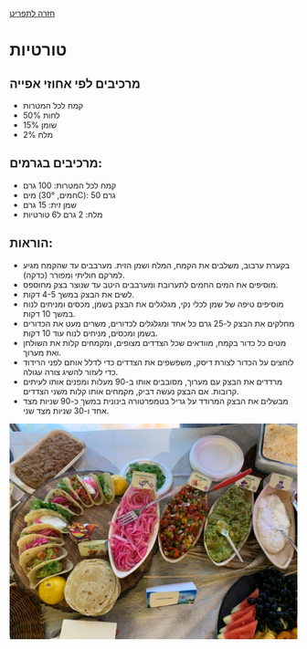 [חזרה לתפריט](../index.MD)

# טורטיות

## מרכיבים לפי אחוזי אפייה
* קמח לכל המטרות
* 50% לחות
* 15% שומן
* 2% מלח

## מרכיבים בגרמים:

* קמח לכל המטרות: 100 גרם
* מים (חמים, 30°C): 50 גרם
* שמן זית: 15 גרם
* מלח: 2 גרם
ל6 טורטיות
## הוראות:

* בקערת ערבוב, משלבים את הקמח, המלח ושמן הזית. מערבבים עד שהקמח מגיע למרקם חוליתי ומפורר (כדקה).
* מוסיפים את המים החמים לתערובת ומערבבים היטב עד שנוצר בצק מחוספס.
* לשים את הבצק במשך 4-5 דקות.
* מוסיפים טיפה של שמן לכלי נקי, מגלגלים את הבצק בשמן, מכסים ומניחים לנוח במשך 10 דקות.
* מחלקים את הבצק ל-25 גרם כל אחד ומגלגלים לכדורים, משרים מעט את הכדורים בשמן ומכסים, מניחים לנוח עוד 10 דקות.
* מטים כל כדור בקמח, מוודאים שכל הצדדים מצופים, ומקמחים קלות את השולחן ואת מערוך.
* לוחצים על הכדור לצורת דיסק, משפשפים את הצדדים כדי לדלל אותם לפני הרידוד כדי לעזור להשיג צורה עגולה.
* מרדדים את הבצק עם מערוך, מסובבים אותו ב-90 מעלות ומפנים אותו לעיתים קרובות. אם הבצק נעשה דביק, מקמחים אותו קלות משני הצדדים.
* מבשלים את הבצק המרודד על גריל בטמפרטורה בינונית במשך כ-90 שניות מצד אחד ו-30 שניות מצד שני.

![זוכה מקום ראשון בטורטילות](../images/tortila.jpeg)
